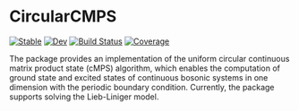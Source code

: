 # CircularCMPS

[![Stable](https://img.shields.io/badge/docs-stable-blue.svg)](https://tangwei94.github.io/CircularCMPS.jl/stable)
[![Dev](https://img.shields.io/badge/docs-dev-blue.svg)](https://tangwei94.github.io/CircularCMPS.jl/dev)
[![Build Status](https://travis-ci.com/tangwei94/CircularCMPS.jl.svg?branch=master)](https://travis-ci.com/tangwei94/CircularCMPS.jl)
[![Coverage](https://codecov.io/gh/tangwei94/CircularCMPS.jl/branch/master/graph/badge.svg)](https://codecov.io/gh/tangwei94/CircularCMPS.jl)

The package provides an implementation of the uniform circular continuous matrix product state (cMPS) algorithm, which enables the computation of ground state and excited states of continuous bosonic systems in one dimension with the periodic boundary condition. 
Currently, the package supports solving the Lieb-Liniger model.